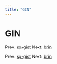 ```yaml
---
title: "GIN"
---
```


# GIN

Prev: [sp-gist](sp-gist.md)
Next: [brin](brin.md)

Prev: [sp-gist](sp-gist.md)
Next: [brin](brin.md)
